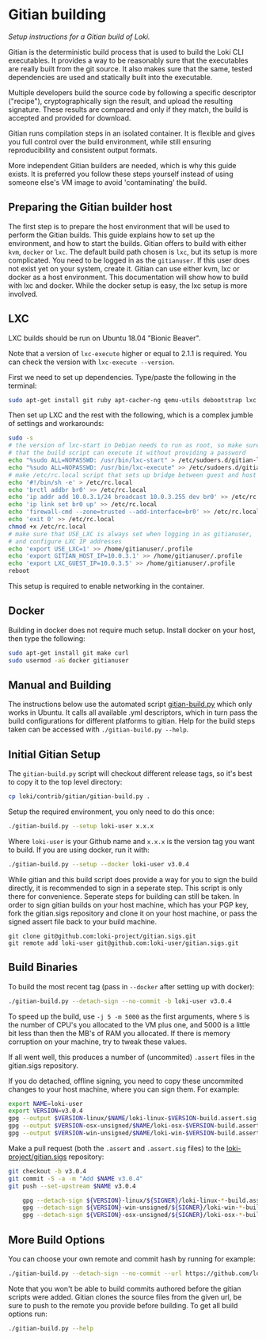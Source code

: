 Gitian building
================

*Setup instructions for a Gitian build of Loki.*

Gitian is the deterministic build process that is used to build the Loki CLI
executables. It provides a way to be reasonably sure that the
executables are really built from the git source. It also makes sure that
the same, tested dependencies are used and statically built into the executable.

Multiple developers build the source code by following a specific descriptor
("recipe"), cryptographically sign the result, and upload the resulting signature.
These results are compared and only if they match, the build is accepted and provided
for download.

Gitian runs compilation steps in an isolated container. It is flexible and gives you full
control over the build environment, while still ensuring reproducibility and consistent output
formats.

More independent Gitian builders are needed, which is why this guide exists.
It is preferred you follow these steps yourself instead of using someone else's
VM image to avoid 'contaminating' the build.

Preparing the Gitian builder host
---------------------------------

The first step is to prepare the host environment that will be used to perform the Gitian builds.
This guide explains how to set up the environment, and how to start the builds.
Gitian offers to build with either `kvm`, `docker` or `lxc`. The default build
path chosen is `lxc`, but its setup is more complicated. You need to be logged in as the `gitianuser`. 
If this user does not exist yet on your system, create it. Gitian can use
either kvm, lxc or docker as a host environment. This documentation will show
how to build with lxc and docker. While the docker setup is easy, the lxc setup
is more involved.

LXC
---

LXC builds should be run on Ubuntu 18.04 "Bionic Beaver".

Note that a version of `lxc-execute` higher or equal to 2.1.1 is required.
You can check the version with `lxc-execute --version`.

First we need to set up dependencies. Type/paste the following in the terminal:

```bash
sudo apt-get install git ruby apt-cacher-ng qemu-utils debootstrap lxc python-cheetah parted kpartx bridge-utils make ubuntu-archive-keyring curl firewalld
```

Then set up LXC and the rest with the following, which is a complex jumble of settings and workarounds:

```bash
sudo -s
# the version of lxc-start in Debian needs to run as root, so make sure
# that the build script can execute it without providing a password
echo "%sudo ALL=NOPASSWD: /usr/bin/lxc-start" > /etc/sudoers.d/gitian-lxc
echo "%sudo ALL=NOPASSWD: /usr/bin/lxc-execute" >> /etc/sudoers.d/gitian-lxc
# make /etc/rc.local script that sets up bridge between guest and host
echo '#!/bin/sh -e' > /etc/rc.local
echo 'brctl addbr br0' >> /etc/rc.local
echo 'ip addr add 10.0.3.1/24 broadcast 10.0.3.255 dev br0' >> /etc/rc.local
echo 'ip link set br0 up' >> /etc/rc.local
echo 'firewall-cmd --zone=trusted --add-interface=br0' >> /etc/rc.local
echo 'exit 0' >> /etc/rc.local
chmod +x /etc/rc.local
# make sure that USE_LXC is always set when logging in as gitianuser,
# and configure LXC IP addresses
echo 'export USE_LXC=1' >> /home/gitianuser/.profile
echo 'export GITIAN_HOST_IP=10.0.3.1' >> /home/gitianuser/.profile
echo 'export LXC_GUEST_IP=10.0.3.5' >> /home/gitianuser/.profile
reboot
```

This setup is required to enable networking in the container.

Docker
------

Building in docker does not require much setup. Install docker on your host, then type the following:

```bash
sudo apt-get install git make curl
sudo usermod -aG docker gitianuser
```


Manual and Building
-------------------

The instructions below use the automated script [gitian-build.py](gitian-build.py) which only works in Ubuntu. 
It calls all available .yml descriptors, which in turn pass the build configurations for different platforms to gitian.
Help for the build steps taken can be accessed with `./gitian-build.py --help`.

Initial Gitian Setup
--------------------

The `gitian-build.py` script will checkout different release tags, so it's best to copy it to the top level directory:

```bash
cp loki/contrib/gitian/gitian-build.py .
```

Setup the required environment, you only need to do this once:

```bash
./gitian-build.py --setup loki-user x.x.x
```

Where `loki-user` is your Github name and `x.x.x` is the version tag you want to build.
If you are using docker, run it with:

```bash
./gitian-build.py --setup --docker loki-user v3.0.4
```

While gitian and this build script does provide a way for you to sign the build directly, it is recommended to sign in a seperate step. 
This script is only there for convenience. Seperate steps for building can still be taken.
In order to sign gitian builds on your host machine, which has your PGP key, 
fork the gitian.sigs repository and clone it on your host machine, 
or pass the signed assert file back to your build machine.

```
git clone git@github.com:loki-project/gitian.sigs.git
git remote add loki-user git@github.com:loki-user/gitian.sigs.git
```

Build Binaries
-----------------------------
To build the most recent tag (pass in `--docker` after setting up with docker):

```bash
./gitian-build.py --detach-sign --no-commit -b loki-user v3.0.4
```

To speed up the build, use `-j 5 -m 5000` as the first arguments, where `5` is the number of CPU's you allocated to the VM plus one, and 5000 is a little bit less than then the MB's of RAM you allocated. If there is memory corruption on your machine, try to tweak these values.

If all went well, this produces a number of (uncommited) `.assert` files in the gitian.sigs repository.

If you do detached, offline signing, you need to copy these uncommited changes to your host machine, where you can sign them. For example:

```bash
export NAME=loki-user
export VERSION=v3.0.4
gpg --output $VERSION-linux/$NAME/loki-linux-$VERSION-build.assert.sig --detach-sign $VERSION-linux/$NAME/loki-linux-$VERSION-build.assert
gpg --output $VERSION-osx-unsigned/$NAME/loki-osx-$VERSION-build.assert.sig --detach-sign $VERSION-osx-unsigned/$NAME/loki-osx-$VERSION-build.assert
gpg --output $VERSION-win-unsigned/$NAME/loki-win-$VERSION-build.assert.sig --detach-sign $VERSION-win-unsigned/$NAME/loki-win-$VERSION-build.assert
```

Make a pull request (both the `.assert` and `.assert.sig` files) to the
[loki-project/gitian.sigs](https://github.com/loki-project/gitian.sigs/) repository:

```bash
git checkout -b v3.0.4
git commit -S -a -m "Add $NAME v3.0.4"
git push --set-upstream $NAME v3.0.4
```

```bash
    gpg --detach-sign ${VERSION}-linux/${SIGNER}/loki-linux-*-build.assert
    gpg --detach-sign ${VERSION}-win-unsigned/${SIGNER}/loki-win-*-build.assert
    gpg --detach-sign ${VERSION}-osx-unsigned/${SIGNER}/loki-osx-*-build.assert
```

More Build Options
------------------

You can choose your own remote and commit hash by running for example:
```bash
./gitian-build.py --detach-sign --no-commit --url https://github.com/loki-project/loki -b <branch> <commit hash>
```

Note that you won't be able to build commits authored before the gitian scripts
were added. Gitian clones the source files from the given url, be sure to push
to the remote you provide before building.
To get all build options run:
```bash
./gitian-build.py --help
```

